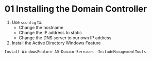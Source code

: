 # 01 Installing the Domain Controller

1. Use `sconfig` to:
    - Change the hostname
    - Change the IP address to static
    - Change the DNS server to our own IP address
2. Install the Active Directory Windows Feature

```shell
Install-WindowsFeature AD-Domain-Services -IncludeManagementTools
```
